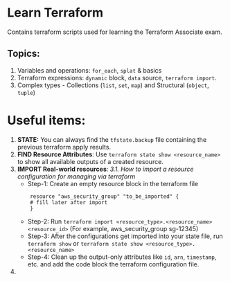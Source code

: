 # Learn Terraform
Contains terraform scripts used for learning the Terraform Associate exam.

## Topics:

1. Variables and operations: `for_each`, `splat` & basics
2. Terraform expressions: `dynamic` block, `data` source, `terraform import`.
3. Complex types - Collections (`list`, `set`, `map`) and Structural (`object`, `tuple`)

# Useful items:

1. **STATE:** You can always find the `tfstate.backup` file containing the previous terraform apply results.
2. **FIND Resource Attributes**: Use `terraform state show <resource_name>` to show all available outputs of a created resource.
3. **IMPORT Real-world resources**:
  _3.1. How to import a resource configuration for managing via terraform_
   - Step-1: Create an empty resource block in the terraform file 
    ```hcl
        resource "aws_security_group" "to_be_imported" {
        # fill later after import
        }
    ```
    - Step-2: Run `terraform import <resource_type>.<resource_name> <resource_id>` (For example, aws_security_group sg-12345)
    - Step-3: After the configurations get imported into your state file, run `terraform show` or `terraform state show <resource_type>.<resource_name>`
    - Step-4: Clean up the output-only attributes like `id`, `arn`, `timestamp`, etc. and add the code block the terraform configuration file.
4. 